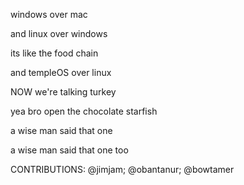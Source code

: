windows over mac

and linux over windows

its like the food chain

and templeOS over linux

NOW we're talking turkey

yea bro open the chocolate starfish

a wise man said that one

a wise man said that one too

CONTRIBUTIONS: @jimjam; @obantanur; @bowtamer
